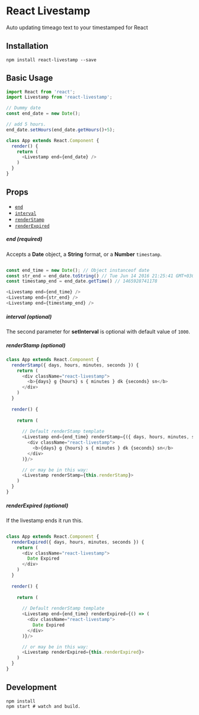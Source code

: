 # React Livestamp
Auto updating timeago text to your timestamped for React

## Installation

```shell
npm install react-livestamp --save
```

## Basic Usage
```js
import React from 'react';
import Livestamp from 'react-livestamp';

// Dummy date
const end_date = new Date();

// add 5 hours.
end_date.setHours(end_date.getHours()+5);

class App extends React.Component {
  render() {
    return (
      <Livestamp end={end_date} />
    )
  }
}
```

## Props

* [`end`](#end)
* [`interval`](#interval)
* [`renderStamp`](#renderStamp)
* [`renderExpired`](#renderExpired)

<a name="end"></a>
##### end (required)
Accepts a **Date** object, a **String** format, or a **Number** `timestamp`.

```js

const end_time = new Date(); // Object instanceof date
const str_end = end_date.toString() // Tue Jun 14 2016 21:25:41 GMT+0300 (EEST)
const timestamp_end = end_date.getTime() // 1465928741178

<Livestamp end={end_time} />
<Livestamp end={str_end} />
<Livestamp end={timestamp_end} />
```

<a name="interval"></a>
##### interval (optional)
The second parameter for **setInterval** is optional with default value of `1000`.

<a name="renderStamp"></a>
##### renderStamp (optional)

```js
class App extends React.Component {
  renderStamp({ days, hours, minutes, seconds }) {
    return (
      <div className="react-livestamp">
        <b>{days} g {hours} s { minutes } dk {seconds} sn</b>
      </div>
    )
  }
  
  render() {
  
    return (
    
      // Default renderStamp template
      <Livestamp end={end_time} renderStamp={({ days, hours, minutes, seconds }) => (
        <div className="react-livestamp">
          <b>{days} g {hours} s { minutes } dk {seconds} sn</b>
        </div>
      )}/>

      // or may be in this way:
      <Livestamp renderStamp={this.renderStamp}>
    )
  }
}
```

<a name="renderExpired"></a>
##### renderExpired (optional)

If the livestamp ends it run this.

```js

class App extends React.Component {
  renderExpired({ days, hours, minutes, seconds }) {
    return (
      <div className="react-livestamp">
        Date Expired
      </div>
    )
  }
  
  render() {
  
    return (
    
      // Default renderStamp template
      <Livestamp end={end_time} renderExpired={() => (
        <div className="react-livestamp">
          Date Expired
        </div>
      )}/>

      // or may be in this way:
      <Livestamp renderExpired={this.renderExpired}>
    )
  }
}
```


## Development

```shell
npm install
npm start # watch and build.
```
